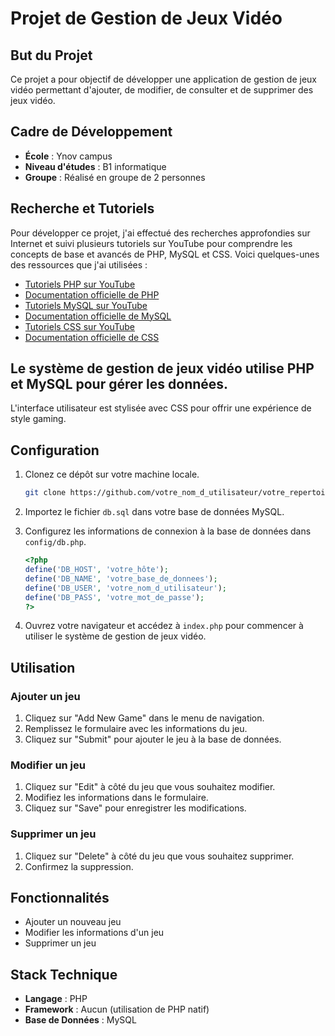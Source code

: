 # Projet de Gestion de Jeux Vidéo

## But du Projet

Ce projet a pour objectif de développer une application de gestion de jeux vidéo permettant d'ajouter, de modifier, de consulter et de supprimer des jeux vidéo.

## Cadre de Développement

- **École** : Ynov campus
- **Niveau d'études** : B1 informatique
- **Groupe** : Réalisé en groupe de 2 personnes


## Recherche et Tutoriels

Pour développer ce projet, j'ai effectué des recherches approfondies sur Internet et suivi plusieurs tutoriels sur YouTube pour comprendre les concepts de base et avancés de PHP, MySQL et CSS. Voici quelques-unes des ressources que j'ai utilisées :

- [Tutoriels PHP sur YouTube](https://www.youtube.com/results?search_query=php+tutorial)
- [Documentation officielle de PHP](https://www.php.net/docs.php)
- [Tutoriels MySQL sur YouTube](https://www.youtube.com/results?search_query=mysql+tutorial)
- [Documentation officielle de MySQL](https://dev.mysql.com/doc/)
- [Tutoriels CSS sur YouTube](https://www.youtube.com/results?search_query=css+tutorial)
- [Documentation officielle de CSS](https://developer.mozilla.org/en-US/docs/Web/CSS)


## Le système de gestion de jeux vidéo utilise PHP et MySQL pour gérer les données. 
L'interface utilisateur est stylisée avec CSS pour offrir une expérience de style gaming.

## Configuration

1. Clonez ce dépôt sur votre machine locale.
    ```bash
    git clone https://github.com/votre_nom_d_utilisateur/votre_repertoire.git
    ```
2. Importez le fichier `db.sql` dans votre base de données MySQL.
3. Configurez les informations de connexion à la base de données dans `config/db.php`.

    ```php
    <?php
    define('DB_HOST', 'votre_hôte');
    define('DB_NAME', 'votre_base_de_donnees');
    define('DB_USER', 'votre_nom_d_utilisateur');
    define('DB_PASS', 'votre_mot_de_passe');
    ?>
    ```

4. Ouvrez votre navigateur et accédez à `index.php` pour commencer à utiliser le système de gestion de jeux vidéo.

## Utilisation

### Ajouter un jeu

1. Cliquez sur "Add New Game" dans le menu de navigation.
2. Remplissez le formulaire avec les informations du jeu.
3. Cliquez sur "Submit" pour ajouter le jeu à la base de données.

### Modifier un jeu

1. Cliquez sur "Edit" à côté du jeu que vous souhaitez modifier.
2. Modifiez les informations dans le formulaire.
3. Cliquez sur "Save" pour enregistrer les modifications.

### Supprimer un jeu

1. Cliquez sur "Delete" à côté du jeu que vous souhaitez supprimer.
2. Confirmez la suppression.


## Fonctionnalités

- Ajouter un nouveau jeu
- Modifier les informations d'un jeu
- Supprimer un jeu

## Stack Technique

- **Langage** : PHP
- **Framework** : Aucun (utilisation de PHP natif)
- **Base de Données** : MySQL

